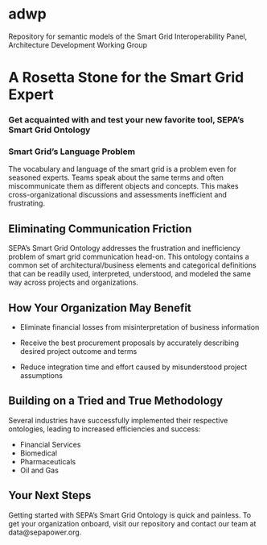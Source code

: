 # adwp
Repository for semantic models of the Smart Grid Interoperability Panel, Architecture Development Working Group
<h1><strong>A Rosetta Stone for the Smart Grid Expert</strong></h1>
<h3>Get acquainted with and test your new favorite tool, SEPA&rsquo;s Smart Grid Ontology</h3>
<h3 dir="ltr">Smart Grid&rsquo;s Language Problem</h3>
<p dir="ltr">The vocabulary and language of the smart grid is a problem even for seasoned experts. Teams speak about the same terms and often miscommunicate them as different objects and concepts. This makes cross-organizational discussions and assessments inefficient and frustrating.</p>
<h2 dir="ltr">Eliminating Communication Friction</h2>
<p dir="ltr">SEPA&rsquo;s Smart Grid Ontology addresses the frustration and inefficiency problem of smart grid communication head-on. This ontology contains a common set of architectural/business elements and categorical definitions that can be readily used, interpreted, understood, and modeled the same way across projects and organizations.</p>
<h2 dir="ltr">How Your Organization May Benefit</h2>
<ul>
<li dir="ltr">
<p dir="ltr">Eliminate financial losses from misinterpretation of business information&nbsp;</p>
</li>
<li dir="ltr">
<p dir="ltr">Receive the best procurement proposals by accurately describing desired project outcome and terms&nbsp;</p>
</li>
<li dir="ltr">
<p dir="ltr">Reduce&nbsp;integration time and effort&nbsp;caused by misunderstood project assumptions</p>
</li>
</ul>
<h2><strong>Building on a Tried and True Methodology</strong></h2>
<p>Several industries have successfully implemented their respective ontologies, leading to increased efficiencies and success:</p>
<ul>
<li>Financial Services</li>
<li>Biomedical</li>
<li>Pharmaceuticals</li>
<li>Oil and Gas</li>
</ul>
<h2><strong>Your Next Steps</strong></h2>
<p>Getting started with SEPA&rsquo;s Smart Grid Ontology is quick and painless. To get your organization onboard, visit our&nbsp;repository&nbsp;and contact our team at data@sepapower.org.</p>
